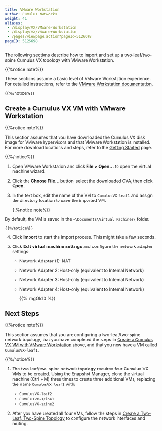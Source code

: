 ```yaml
---
title: VMware Workstation
author: Cumulus Networks
weight: 41
aliases:
 - /display/VX/VMware-Workstation
 - /display/VX/VMware+Workstation
 - /pages/viewpage.action?pageId=5126698
pageID: 5126698
---
```

The following sections describe how to import and set up a
two-leaf/two-spine Cumulus VX topology with VMware Workstation.

{{%notice note%}}

These sections assume a basic level of VMware Workstation experience.
For detailed instructions, refer to the 
[VMware Workstation documentation](https://www.vmware.com/support/pubs/ws_pubs.html).

{{%/notice%}}

## Create a Cumulus VX VM with VMware Workstation

{{%notice note%}}

This section assumes that you have downloaded the Cumulus VX disk image
for VMware hypervisors and that VMware Workstation is installed. For
more download locations and steps, refer to the 
[Getting Started](/cumulus-vx/Getting-Started/) page.

{{%/notice%}}

1.  Open VMware Workstation and click **File \> Open...** to open the
    virtual machine wizard.

2.  Click the **Choose File...** button, select the downloaded OVA, then
    click **Open**.

3.  In the text box, edit the name of the VM to `CumulusVX-leaf1` and
    assign the directory location to save the imported VM.

    {{%notice note%}}

By default, the VM is saved in the `~\Documents\Virtual Machines\`
    folder.

    {{%/notice%}}

4.  Click **Import** to start the import process. This might take a few
    seconds.

5.  Click **Edit virtual machine settings** and configure the network
    adapter settings:

      - Network Adapter (1): NAT
      - Network Adapter 2: Host-only (equivalent to Internal Network)
      - Network Adapter 3: Host-only (equivalent to Internal Network)
      - Network Adapter 4: Host-only (equivalent to Internal Network)

        {{% imgOld 0 %}}

## Next Steps

{{%notice note%}}

This section assumes that you are configuring a two-leaf/two-spine
network topology, that you have completed the steps in
[Create a Cumulus VX VM with VMware Workstation](#create-a-cumulus-vx-vm-with-vmware-workstation)
above, and that you now have a VM called `CumulusVX-leaf1`.

{{%/notice%}}

1.  The two-leaf/two-spine network topology requires four Cumulus VX VMs
    to be created. Using the Snapshot Manager, clone the virtual machine
    (Ctrl + M) three times to create three additional VMs, replacing the
    name `CumulusVX-leaf1` with:

      - `CumulusVX-leaf2`
      - `CumulusVX-spine1`
      - `CumulusVX-spine2`

2.  After you have created all four VMs, follow the steps in [Create a
    Two-Leaf, Two-Spine
    Topology](/cumulus-vx/Create-a-Two-Leaf-Two-Spine-Topology) to
    configure the network interfaces and routing.
